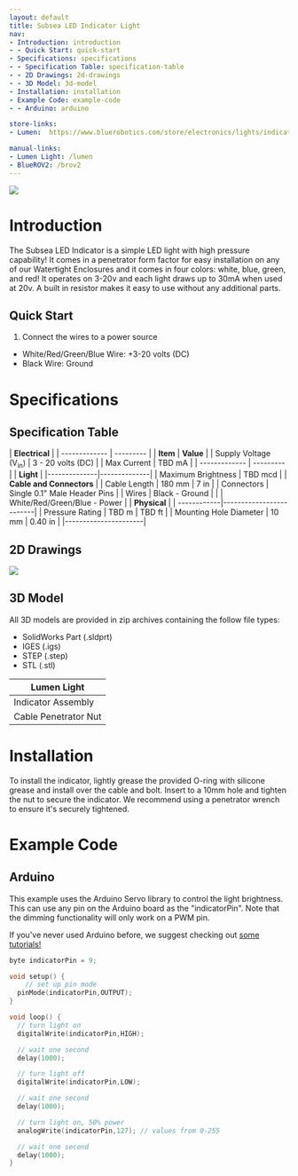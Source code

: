 ```yaml
---
layout: default
title: Subsea LED Indicator Light
nav:
- Introduction: introduction
- - Quick Start: quick-start
- Specifications: specifications
- - Specification Table: specification-table
- - 2D Drawings: 2d-drawings
- - 3D Model: 3d-model
- Installation: installation
- Example Code: example-code
- - Arduino: arduino

store-links:
- Lumen:  https://www.bluerobotics.com/store/electronics/lights/indicator10-asm-r1/

manual-links:
- Lumen Light: /lumen
- BlueROV2: /brov2
---
```


<img src="indicator-blue-1.png" class="img-responsive" style="max-width:900px"  />

# Introduction

The Subsea LED Indicator is a simple LED light with high pressure capability! It comes in a penetrator form factor for easy installation on any of our Watertight Enclosures and it comes in four colors: white, blue, green, and red! It operates on 3-20v and each light draws up to 30mA when used at 20v. A built in resistor makes it easy to use without any additional parts.

## Quick Start

1. Connect the wires to a power source
  - White/Red/Green/Blue Wire: +3-20 volts (DC)
  - Black Wire: Ground

# Specifications

## Specification Table

|      **Electrical**       |
| ------------- | --------- |
| **Item** | **Value** |
| Supply Voltage (V<sub>in</sub>) | 3 - 20 volts (DC) |
| Max Current | TBD mA |
| ------------- | --------- |
|   **Light**    |
|--------------|--------------|
| Maximum Brightness | TBD mcd |
|  **Cable and Connectors**  |
| Cable Length | 180 mm | 7 in |
| Connectors | Single 0.1" Male Header Pins |
| Wires | Black - Ground |
| | White/Red/Green/Blue - Power |
|  **Physical**  |
| ------------|-------------------------|
| Pressure Rating | TBD m | TBD ft |
| Mounting Hole Diameter | 10 mm | 0.40 in |
|----------------------|

## 2D Drawings

<img src="INDICATOR10-DWG-R1.png" class="img-responsive" style="max-width:900px"  />

## 3D Model

All 3D models are provided in zip archives containing the follow file types:

- SolidWorks Part (.sldprt)
- IGES (.igs) 
- STEP (.step)
- STL (.stl)

|		**Lumen Light**																			|
| --------------------------------------------------------------------------------------------- |
| Indicator Assembly      | [INDICATOR10-ASM-R1.zip](INDICATOR10-ASM-R1.zip)    |
| Cable Penetrator Nut    | PENETRATOR-NUT-10-A-R2.zip [Coming Soon] 

# Installation

To install the indicator, lightly grease the provided O-ring with silicone grease and install over the cable and bolt. Insert to a 10mm hole and tighten the nut to secure the indicator. We recommend using a penetrator wrench to ensure it's securely tightened.

# Example Code

## Arduino

This example uses the Arduino Servo library to control the light brightness. This can use any pin on the Arduino board as the "indicatorPin". Note that the dimming functionality will only work on a PWM pin.

If you've never used Arduino before, we suggest checking out [some tutorials!](https://www.arduino.cc/en/Tutorial/HomePage)

~~~~~~~~~~ cpp
byte indicatorPin = 9;

void setup() {
	// set up pin mode
  pinMode(indicatorPin,OUTPUT);
}

void loop() {
  // turn light on
  digitalWrite(indicatorPin,HIGH);

  // wait one second
  delay(1000);

  // turn light off
  digitalWrite(indicatorPin,LOW);

  // wait one second
  delay(1000);

  // turn light on, 50% power
  analogWrite(indicatorPin,127); // values from 0-255

  // wait one second
  delay(1000);
}
~~~~~~~~~~~~~~~~
